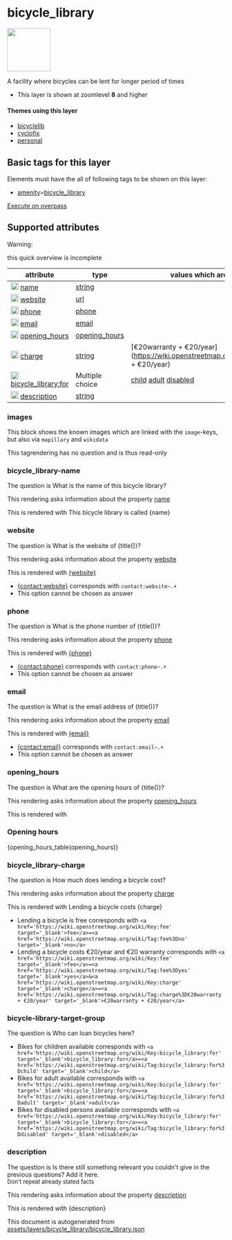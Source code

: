 

 bicycle_library 
=================



<img src='https://mapcomplete.osm.be/pin:#22ff55;./assets/layers/bicycle_library/bicycle_library.svg' height="100px"> 

A facility where bicycles can be lent for longer period of times






  - This layer is shown at zoomlevel **8** and higher




#### Themes using this layer 





  - [bicyclelib](https://mapcomplete.osm.be/bicyclelib)
  - [cyclofix](https://mapcomplete.osm.be/cyclofix)
  - [personal](https://mapcomplete.osm.be/personal)




 Basic tags for this layer 
---------------------------



Elements must have the all of following tags to be shown on this layer:



  - <a href='https://wiki.openstreetmap.org/wiki/Key:amenity' target='_blank'>amenity</a>=<a href='https://wiki.openstreetmap.org/wiki/Tag:amenity%3Dbicycle_library' target='_blank'>bicycle_library</a>


[Execute on overpass](http://overpass-turbo.eu/?Q=%5Bout%3Ajson%5D%5Btimeout%3A90%5D%3B(%20%20%20%20nwr%5B%22amenity%22%3D%22bicycle_library%22%5D(%7B%7Bbbox%7D%7D)%3B%0A)%3Bout%20body%3B%3E%3Bout%20skel%20qt%3B)



 Supported attributes 
----------------------



Warning: 

this quick overview is incomplete



attribute | type | values which are supported by this layer
----------- | ------ | ------------------------------------------
[<img src='https://mapcomplete.osm.be/assets/svg/statistics.svg' height='18px'>](https://taginfo.openstreetmap.org/keys/name#values) [name](https://wiki.openstreetmap.org/wiki/Key:name) | [string](../SpecialInputElements.md#string) | 
[<img src='https://mapcomplete.osm.be/assets/svg/statistics.svg' height='18px'>](https://taginfo.openstreetmap.org/keys/website#values) [website](https://wiki.openstreetmap.org/wiki/Key:website) | [url](../SpecialInputElements.md#url) | 
[<img src='https://mapcomplete.osm.be/assets/svg/statistics.svg' height='18px'>](https://taginfo.openstreetmap.org/keys/phone#values) [phone](https://wiki.openstreetmap.org/wiki/Key:phone) | [phone](../SpecialInputElements.md#phone) | 
[<img src='https://mapcomplete.osm.be/assets/svg/statistics.svg' height='18px'>](https://taginfo.openstreetmap.org/keys/email#values) [email](https://wiki.openstreetmap.org/wiki/Key:email) | [email](../SpecialInputElements.md#email) | 
[<img src='https://mapcomplete.osm.be/assets/svg/statistics.svg' height='18px'>](https://taginfo.openstreetmap.org/keys/opening_hours#values) [opening_hours](https://wiki.openstreetmap.org/wiki/Key:opening_hours) | [opening_hours](../SpecialInputElements.md#opening_hours) | 
[<img src='https://mapcomplete.osm.be/assets/svg/statistics.svg' height='18px'>](https://taginfo.openstreetmap.org/keys/charge#values) [charge](https://wiki.openstreetmap.org/wiki/Key:charge) | [string](../SpecialInputElements.md#string) | [](https://wiki.openstreetmap.org/wiki/Tag:charge%3D) [€20warranty + €20/year](https://wiki.openstreetmap.org/wiki/Tag:charge%3D€20warranty + €20/year)
[<img src='https://mapcomplete.osm.be/assets/svg/statistics.svg' height='18px'>](https://taginfo.openstreetmap.org/keys/bicycle_library:for#values) [bicycle_library:for](https://wiki.openstreetmap.org/wiki/Key:bicycle_library:for) | Multiple choice | [child](https://wiki.openstreetmap.org/wiki/Tag:bicycle_library:for%3Dchild) [adult](https://wiki.openstreetmap.org/wiki/Tag:bicycle_library:for%3Dadult) [disabled](https://wiki.openstreetmap.org/wiki/Tag:bicycle_library:for%3Ddisabled)
[<img src='https://mapcomplete.osm.be/assets/svg/statistics.svg' height='18px'>](https://taginfo.openstreetmap.org/keys/description#values) [description](https://wiki.openstreetmap.org/wiki/Key:description) | [string](../SpecialInputElements.md#string) | 




### images 



This block shows the known images which are linked with the `image`-keys, but also via `mapillary` and `wikidata`

This tagrendering has no question and is thus read-only





### bicycle_library-name 



The question is  What is the name of this bicycle library?

This rendering asks information about the property  [name](https://wiki.openstreetmap.org/wiki/Key:name) 

This is rendered with  This bicycle library is called {name}





### website 



The question is  What is the website of {title()}?

This rendering asks information about the property  [website](https://wiki.openstreetmap.org/wiki/Key:website) 

This is rendered with  <a href='{website}' target='_blank'>{website}</a>





  - <a href='{contact:website}' target='_blank'>{contact:website}</a>  corresponds with  `contact:website~.+`
  - This option cannot be chosen as answer




### phone 



The question is  What is the phone number of {title()}?

This rendering asks information about the property  [phone](https://wiki.openstreetmap.org/wiki/Key:phone) 

This is rendered with  <a href='tel:{phone}'>{phone}</a>





  - <a href='tel:{contact:phone}'>{contact:phone}</a>  corresponds with  `contact:phone~.+`
  - This option cannot be chosen as answer




### email 



The question is  What is the email address of {title()}?

This rendering asks information about the property  [email](https://wiki.openstreetmap.org/wiki/Key:email) 

This is rendered with  <a href='mailto:{email}' target='_blank'>{email}</a>





  - <a href='mailto:{contact:email}' target='_blank'>{contact:email}</a>  corresponds with  `contact:email~.+`
  - This option cannot be chosen as answer




### opening_hours 



The question is  What are the opening hours of {title()}?

This rendering asks information about the property  [opening_hours](https://wiki.openstreetmap.org/wiki/Key:opening_hours) 

This is rendered with  <h3>Opening hours</h3>{opening_hours_table(opening_hours)}





### bicycle_library-charge 



The question is  How much does lending a bicycle cost?

This rendering asks information about the property  [charge](https://wiki.openstreetmap.org/wiki/Key:charge) 

This is rendered with  Lending a bicycle costs {charge}





  - Lending a bicycle is free  corresponds with  `<a href='https://wiki.openstreetmap.org/wiki/Key:fee' target='_blank'>fee</a>=<a href='https://wiki.openstreetmap.org/wiki/Tag:fee%3Dno' target='_blank'>no</a>`
  - Lending a bicycle costs €20/year and €20 warranty  corresponds with  `<a href='https://wiki.openstreetmap.org/wiki/Key:fee' target='_blank'>fee</a>=<a href='https://wiki.openstreetmap.org/wiki/Tag:fee%3Dyes' target='_blank'>yes</a>&<a href='https://wiki.openstreetmap.org/wiki/Key:charge' target='_blank'>charge</a>=<a href='https://wiki.openstreetmap.org/wiki/Tag:charge%3D€20warranty + €20/year' target='_blank'>€20warranty + €20/year</a>`




### bicycle-library-target-group 



The question is  Who can loan bicycles here?





  - Bikes for children available  corresponds with  `<a href='https://wiki.openstreetmap.org/wiki/Key:bicycle_library:for' target='_blank'>bicycle_library:for</a>=<a href='https://wiki.openstreetmap.org/wiki/Tag:bicycle_library:for%3Dchild' target='_blank'>child</a>`
  - Bikes for adult available  corresponds with  `<a href='https://wiki.openstreetmap.org/wiki/Key:bicycle_library:for' target='_blank'>bicycle_library:for</a>=<a href='https://wiki.openstreetmap.org/wiki/Tag:bicycle_library:for%3Dadult' target='_blank'>adult</a>`
  - Bikes for disabled persons available  corresponds with  `<a href='https://wiki.openstreetmap.org/wiki/Key:bicycle_library:for' target='_blank'>bicycle_library:for</a>=<a href='https://wiki.openstreetmap.org/wiki/Tag:bicycle_library:for%3Ddisabled' target='_blank'>disabled</a>`




### description 



The question is  Is there still something relevant you couldn't give in the previous questions? Add it here.<br/><span style='font-size: small'>Don't repeat already stated facts</span>

This rendering asks information about the property  [description](https://wiki.openstreetmap.org/wiki/Key:description) 

This is rendered with  {description}

 

This document is autogenerated from [assets/layers/bicycle_library/bicycle_library.json](https://github.com/pietervdvn/MapComplete/blob/develop/assets/layers/bicycle_library/bicycle_library.json)